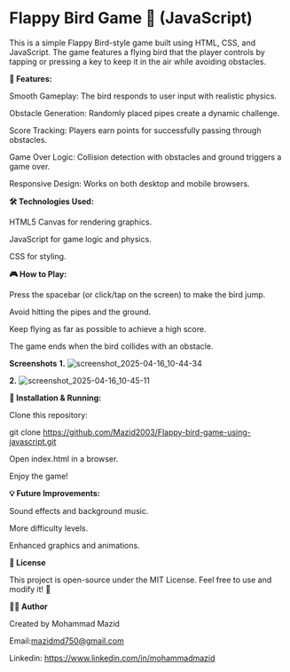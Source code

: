 # Flappy Bird Game 🐤 (JavaScript)

This is a simple Flappy Bird-style game built using HTML, CSS, and JavaScript. The game features a flying bird that the player controls by tapping or pressing a key to keep it in the air while avoiding obstacles.

**🚀 Features:**

Smooth Gameplay: The bird responds to user input with realistic physics.

Obstacle Generation: Randomly placed pipes create a dynamic challenge.

Score Tracking: Players earn points for successfully passing through obstacles.

Game Over Logic: Collision detection with obstacles and ground triggers a game over.

Responsive Design: Works on both desktop and mobile browsers.

**🛠️ Technologies Used:**

HTML5 Canvas for rendering graphics.

JavaScript for game logic and physics.

CSS for styling.

**🎮 How to Play:**

Press the spacebar (or click/tap on the screen) to make the bird jump.

Avoid hitting the pipes and the ground.

Keep flying as far as possible to achieve a high score.

The game ends when the bird collides with an obstacle.

**Screenshots**
**1.**
![screenshot_2025-04-16_10-44-34](https://github.com/user-attachments/assets/bf10ad95-c1b1-4393-8028-78a2acac3e76)

**2.**
![screenshot_2025-04-16_10-45-11](https://github.com/user-attachments/assets/b2731072-5906-4935-b968-38afaf397302)

**📂 Installation & Running:**

Clone this repository:

git clone https://github.com/Mazid2003/Flappy-bird-game-using-javascript.git

Open index.html in a browser.

Enjoy the game!

**💡 Future Improvements:**

Sound effects and background music.

More difficulty levels.

Enhanced graphics and animations.

**📜 License**

This project is open-source under the MIT License. Feel free to use and modify it! 🚀

**👨‍💻 Author**

Created by Mohammad Mazid

Email:mazidmd750@gmail.com

Linkedin: https://www.linkedin.com/in/mohammadmazid
